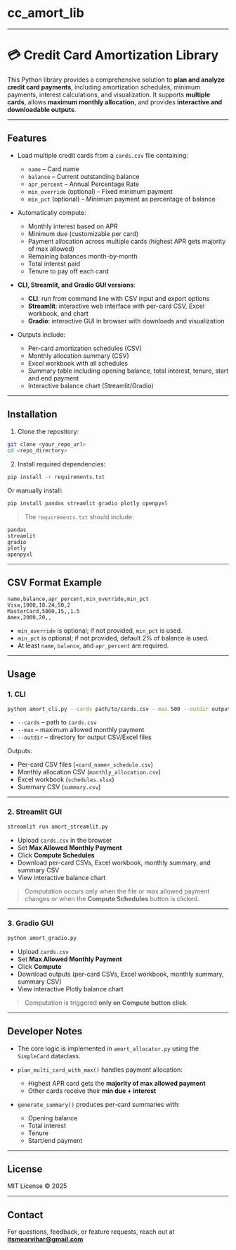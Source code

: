 # cc_amort_lib
---

# 💳 Credit Card Amortization Library

This Python library provides a comprehensive solution to **plan and analyze credit card payments**, including amortization schedules, minimum payments, interest calculations, and visualization. It supports **multiple cards**, allows **maximum monthly allocation**, and provides **interactive and downloadable outputs**.

---

## Features

- Load multiple credit cards from a `cards.csv` file containing:
  - `name` – Card name
  - `balance` – Current outstanding balance
  - `apr_percent` – Annual Percentage Rate
  - `min_override` (optional) – Fixed minimum payment
  - `min_pct` (optional) – Minimum payment as percentage of balance

- Automatically compute:
  - Monthly interest based on APR
  - Minimum due (customizable per card)
  - Payment allocation across multiple cards (highest APR gets majority of max allowed)
  - Remaining balances month-by-month
  - Total interest paid
  - Tenure to pay off each card

- **CLI, Streamlit, and Gradio GUI versions**:
  - **CLI**: run from command line with CSV input and export options
  - **Streamlit**: interactive web interface with per-card CSV, Excel workbook, and chart
  - **Gradio**: interactive GUI in browser with downloads and visualization

- Outputs include:
  - Per-card amortization schedules (CSV)
  - Monthly allocation summary (CSV)
  - Excel workbook with all schedules
  - Summary table including opening balance, total interest, tenure, start and end payment
  - Interactive balance chart (Streamlit/Gradio)

---

## Installation

1. Clone the repository:
```bash
git clone <your_repo_url>
cd <repo_directory>
````

2. Install required dependencies:

```bash
pip install -r requirements.txt
```

Or manually install:

```bash
pip install pandas streamlit gradio plotly openpyxl
```

> The `requirements.txt` should include:

```
pandas
streamlit
gradio
plotly
openpyxl
```

---

## CSV Format Example

```csv
name,balance,apr_percent,min_override,min_pct
Visa,1000,18.24,50,2
MasterCard,5000,15,,1.5
Amex,2000,20,,
```

* `min_override` is optional; if not provided, `min_pct` is used.
* `min_pct` is optional; if not provided, default 2% of balance is used.
* At least `name`, `balance`, and `apr_percent` are required.

---

## Usage

### 1. CLI

```bash
python amort_cli.py --cards path/to/cards.csv --max 500 --outdir output_folder
```

* `--cards` – path to `cards.csv`
* `--max` – maximum allowed monthly payment
* `--outdir` – directory for output CSV/Excel files

Outputs:

* Per-card CSV files (`<card_name>_schedule.csv`)
* Monthly allocation CSV (`monthly_allocation.csv`)
* Excel workbook (`schedules.xlsx`)
* Summary CSV (`summary.csv`)

---

### 2. Streamlit GUI

```bash
streamlit run amort_streamlit.py
```

* Upload `cards.csv` in the browser
* Set **Max Allowed Monthly Payment**
* Click **Compute Schedules**
* Download per-card CSVs, Excel workbook, monthly summary, and summary CSV
* View interactive balance chart

> Computation occurs only when the file or max allowed payment changes or when the **Compute Schedules** button is clicked.

---

### 3. Gradio GUI

```bash
python amort_gradio.py
```

* Upload `cards.csv`
* Set **Max Allowed Monthly Payment**
* Click **Compute**
* Download outputs (per-card CSVs, Excel workbook, monthly summary, summary CSV)
* View interactive Plotly balance chart

> Computation is triggered **only on Compute button click**.

---

## Developer Notes

* The core logic is implemented in `amort_allocator.py` using the `SimpleCard` dataclass.
* `plan_multi_card_with_max()` handles payment allocation:

  * Highest APR card gets the **majority of max allowed payment**
  * Other cards receive their **min due + interest**
* `generate_summary()` produces per-card summaries with:

  * Opening balance
  * Total interest
  * Tenure
  * Start/end payment

---

## License

MIT License © 2025

---

## Contact

For questions, feedback, or feature requests, reach out at **[itsmearvihar@gmail.com](mailto: )**

